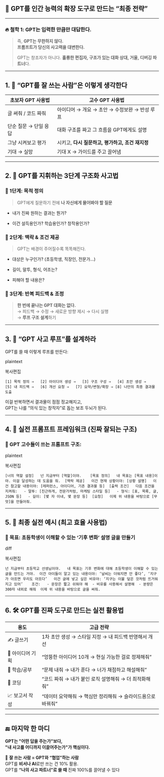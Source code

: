 ## 🧠 GPT를 인간 능력의 확장 도구로 만드는 “최종 전략”

---

### 🔥 철학 1: **GPT는 입력한 만큼만 대답한다.**

> 즉, **GPT는 무한하지 않다.**  
> **프롬프트가 당신의 사고력을 대변한다.**
> 
> GPT는 창조자가 아니다. **훌륭한 편집자, 구조가 있는 대화 상대, 거울, 디버깅 파트너**다.

---

## 1. 🧬 “GPT를 잘 쓰는 사람”은 이렇게 생각한다

|초보자 GPT 사용법|고수 GPT 사용법|
|---|---|
|글 써줘 / 코드 짜줘|아이디어 → 개요 → 초안 → 수정보완 → 반성 루프|
|단순 질문 → 단일 응답|대화 구조를 짜고 그 흐름을 GPT에게도 설명|
|그냥 시켜보고 평가|시키고, **다시 질문하고, 평가하고, 조건 재지정**|
|기대 → 실망|기대 X → 가이드를 주고 끌어냄|

---

## 2. 📐 **GPT를 지휘하는 3단계 구조화 사고법**

### 🎯 1단계: 목적 정의

> GPT에게 질문하기 전에 **나 자신에게 물어봐야 할 질문**

- 내가 진짜 원하는 결과는 뭔가?
    
- 이건 설득용인가? 학습용인가? 창작용인가?
    

### 🧰 2단계: 맥락 & 조건 제공

> GPT는 배경이 주어질수록 똑똑해진다.

- 대상은 누구인가? (초등학생, 직장인, 전문가…)
    
- 길이, 말투, 형식, 어조는?
    
- 피해야 할 내용은?
    

### 🔄 3단계: 반복 피드백 & 조정

> **한 번에 끝나는 GPT 대화는 없다.**  
> → 피드백 → 수정 → 새로운 방향 제시 → 다시 실행  
> → **루프 구조 설계**하기

---

## 3. 🧠 “GPT 사고 루프”를 설계하라

GPT를 쓸 때 이렇게 루프를 만든다:

plaintext

복사편집

`[1] 목적 정의 →   [2] 아이디어 생성 →   [3] 구조 구성 →   [4] 초안 생성 →   [5] 내 피드백 →   [6] 개선 요청 →   [7] 요약/변형/확장 → [8] 나만의 최종 결과물 도출`

이걸 반복하면서 결과물이 점점 정교해지고,  
GPT는 나를 “의식 있는 창작자”로 돕는 보조 두뇌가 된다.

---

## 4. 🧠 실전 프롬프트 프레임워크 (진짜 잘되는 구조)

### 📄 GPT 고수들이 쓰는 프롬프트 구조:

plaintext

복사편집

`[너의 역할 설정]   넌 지금부터 [역할]이야.    [목표 정의]   내 목표는 [목표 내용]이야. 이걸 달성하는 데 도움을 줘.  [맥락 제공]   이건 현재 상황이야: [상황 설명]   이건 참고할 내용이야: [레퍼런스, 아이디어, 기존 결과물 등]  [출력 조건]   다음 조건을 지켜줘:   - 말투: [친근하게, 전문가처럼, 마케팅 스타일 등]   - 형식: [표, 목록, 글, JSON 등]   - 길이: [몇 자 이내, 몇 문장 등]  [요청]   이제 위 내용을 바탕으로 [무엇]을 만들어줘.`

---

## 5. 🧪 최종 실전 예시 (최고 효율 사용법)

### 🎯 목표: **초등학생이 이해할 수 있는 ‘기후 변화’ 설명 글을 만들기**

diff

복사편집

`넌 지금부터 초등학교 선생님이야.   내 목표는 기후 변화에 대해 초등학생이 이해할 수 있는 글을 만드는 거야.  이건 아이들이 알고 있는 내용이야: ‘날씨는 더워지면 안 좋다’, ‘지구가 아프면 우리도 아프다’   이건 글에 넣고 싶은 비유야: ‘지구는 이불 덮은 것처럼 뜨거워지고 있어’    조건:   - 문장은 짧고 쉬워야 해  - 비유를 사용해서 설명해  - 분량은 300자 내외로 해줘  이제 위 내용을 바탕으로 글을 써줘.`

---

## 6. 🛠 GPT를 진짜 도구로 만드는 실전 활용법

|용도|고급 전략|
|---|---|
|✍️ 글쓰기|1차 초안 생성 → 스타일 지정 → 내 피드백 반영해서 개선|
|🧠 아이디어 기획|“엉뚱한 아이디어 10개 → 현실 가능한 걸로 정제해줘”|
|🧪 학습/공부|“문제 내줘 → 내가 푼다 → 너가 채점하고 해설해줘”|
|🧰 코딩|“코드 짜줘 → 내가 붙인 로직 설명해줘 → 더 최적화해줘”|
|📈 보고서 작성|“데이터 요약해줘 → 핵심만 정리해줘 → 슬라이드용으로 바꿔줘”|

---

## 🔚 마지막 한 마디

**GPT는 "어떤 답을 주는가"보다,  
"내 사고를 어디까지 이끌어주는가"가 핵심이다.**

📌 **잘 쓰는 사람 = GPT와 “협업”하는 사람**  
GPT를 **비서나 AI**로만 쓰는 건 10% 활용.  
GPT를 **“나의 사고 파트너”로 쓸 때** 진짜 100%를 끌어낼 수 있다



